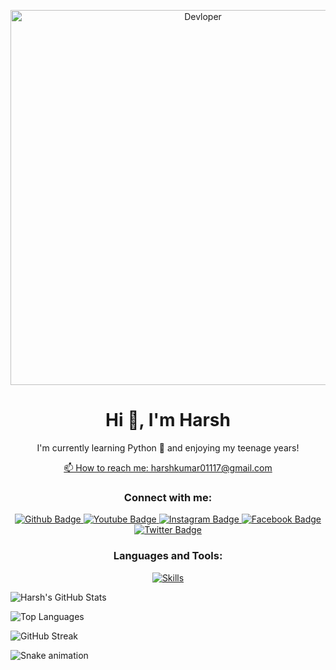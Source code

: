 
<p align="center">
  <img src="https://www.vecteezy.com/photo/25470838-professional-esports-gamer-rejoices-in-the-victory-and-gold-game-room-background-ai-generated" width="600" alt="Devloper">
</p>

<h1 align="center">Hi 👋, I'm Harsh</h1>

<p align="center">I'm currently learning Python 🌱 and enjoying my teenage years!</p>

<p align="center">
  <a href="mailto:harshkumar01117@gmail.com">📫 How to reach me: harshkumar01117@gmail.com</a>
</p>

<h3 align="center">Connect with me:</h3>
<p align="center">
  <a href="https://github.com/harshkumar01117">
    <img src="https://img.shields.io/badge/Github-white?style=for-the-badge&logo=Github&logoColor=black" alt="Github Badge"/>
  </a>
  <a href="#">
    <img src="https://img.shields.io/badge/YouTube-red?style=for-the-badge&logo=youtube&logoColor=white" alt="Youtube Badge"/>
  </a>
  <a href="#">
    <img src="https://img.shields.io/badge/Instagram-purple?style=for-the-badge&logo=instagram&logoColor=white" alt="Instagram Badge"/>
  </a>
  <a href="#">
    <img src="https://img.shields.io/badge/Facebook-blue?style=for-the-badge&logo=facebook&logoColor=white" alt="Facebook Badge"/>
  </a>
  <a href="#">
    <img src="https://img.shields.io/badge/Twitter-blue?style=for-the-badge&logo=twitter&logoColor=white" alt="Twitter Badge"/>
  </a>
</p>

<h3 align="center">Languages and Tools:</h3>
<p align="center">
  <a href="https://skillicons.dev/icons?i=c,cpp,html,css,javascript,nodejs,expressjs,github,git,postman,xd&perline=5">
    <img src="https://skillicons.dev/icons?i=c,cpp,html,css,javascript,nodejs,expressjs,github,git,postman,xd&perline=5" alt="Skills"/>
  </a>
</p>

<p align=" ">
  <img src="https://github-readme-stats.vercel.app/api?username=harshkumar01117&show_icons=true&theme=dark" alt="Harsh's GitHub Stats">
</p>

<p align=" ">
  <img src="https://github-readme-stats.vercel.app/api/top-langs/?username=harshkumar01117&theme=dark" alt="Top Languages">
</p>

<p align=" ">
  <img src="https://github-readme-streak-stats.herokuapp.com/?user=harshkumar01117" alt="GitHub Streak" style="max-width: 100%;">
</p>

<img src="https://raw.githubusercontent.com/maurodesouza/maurodesouza/output/snake.svg" alt="Snake animation" />

